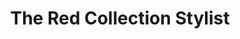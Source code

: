 ---
title: "The Red Collection Stylist"
url: /southgate/the-red-collection-stylist/
shop: Friseur
---